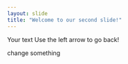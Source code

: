 ```yaml
---
layout: slide
title: "Welcome to our second slide!"
---
```

Your text
Use the left arrow to go back!

change something
